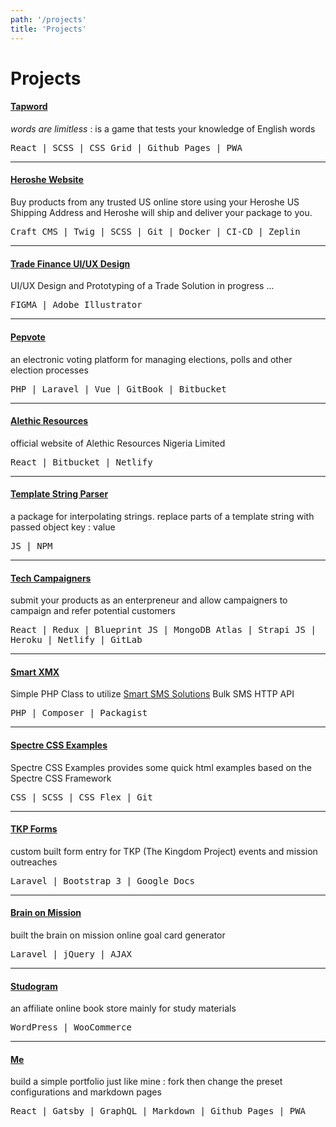 ```yaml
---
path: '/projects'
title: 'Projects'
---
```


# Projects

#### <a target="_blank" href="https://tunjioye.github.io/tapword">Tapword</a>

*words are limitless* : is a game that tests your knowledge of English words

<samp>React | SCSS | CSS Grid | Github Pages | PWA</samp>

---

#### <a target="_blank" href="https://heroshe.com">Heroshe Website</a>

Buy products from any trusted US online store using your Heroshe US Shipping Address and Heroshe will ship and deliver your package to you.

<samp>Craft CMS | Twig | SCSS | Git | Docker | CI-CD | Zeplin</samp>

---

#### <a target="_blank" href="https://www.figma.com/proto/kHXvT63ao4pzcCVX40fToq/Trade-Finance-Dashboard">Trade Finance UI/UX Design</a>

UI/UX Design and Prototyping of a Trade Solution in progress ...

<samp>FIGMA | Adobe Illustrator</samp>

---

#### <a target="_blank" href="https://pepvote.com">Pepvote</a>

an electronic voting platform for managing elections, polls and other election processes

<samp>PHP | Laravel | Vue | GitBook | Bitbucket</samp>

---

#### <a target="_blank" href="https://alethicresources.com">Alethic Resources</a>

official website of Alethic Resources Nigeria Limited

<samp>React | Bitbucket | Netlify</samp>

---

#### <a target="_blank" href="https://github.com/tunjioye/templatestringparser">Template String Parser</a>

a package for interpolating strings. replace parts of a template string with passed object key : value

<samp>JS | NPM</samp>

---

#### <a target="_blank" href="https://techcampaigners.netlify.com">Tech Campaigners</a>

submit your products as an enterpreneur and allow campaigners to campaign and refer potential customers

<samp>React | Redux | Blueprint JS | MongoDB Atlas | Strapi JS | Heroku | Netlify | GitLab</samp>

---

#### <a target="_blank" href="https://github.com/tunjioye/smartxmx">Smart XMX</a>

Simple PHP Class to utilize [Smart SMS Solutions](https://smartsmssolutions.com/) Bulk SMS HTTP API

<samp>PHP | Composer | Packagist</samp>

---

#### <a target="_blank" href="https://github.com/tunjioye/spectre-css-examples">Spectre CSS Examples</a>

Spectre CSS Examples provides some quick html examples based on the Spectre CSS Framework

<samp>CSS | SCSS | CSS Flex | Git</samp>

---

#### <a target="_blank" href="https://forms.tkpmission.org">TKP Forms</a>

custom built form entry for TKP (The Kingdom Project) events and mission outreaches

<samp>Laravel | Bootstrap 3 | Google Docs</samp>

---

#### <a target="_blank" href="https://brainonmission.com/new">Brain on Mission</a>

built the brain on mission online goal card generator

<samp>Laravel | jQuery | AJAX</samp>

---

#### <a target="_blank" href="https://studogram.com">Studogram</a>

an affiliate online book store mainly for study materials

<samp>WordPress | WooCommerce</samp>

---

#### <a target="_blank" href="https://github.com/tunjioye/me">Me</a>

build a simple portfolio just like mine : fork then change the preset configurations and markdown pages

<samp>React | Gatsby | GraphQL | Markdown | Github Pages | PWA</samp>
